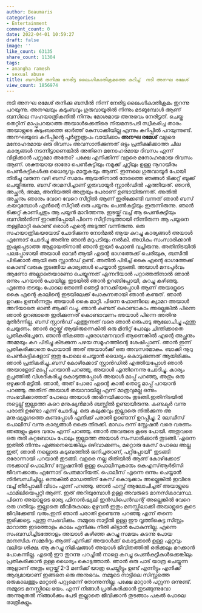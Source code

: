```yaml
---
author: Beaumaris
categories:
- Entertainment
comment_count: 0
date: 2022-04-01 10:59:27
draft: false
image: ''
like_count: 63135
share_count: 11304
tags:
- anangha ramesh
- sexual abuse
title: ബസിൽ തനിക്കു നേരിട്ട ലൈംഗികാതിക്രമത്തെ കുറിച്ച്  നടി അനഘ രമേശ്
view_count: 1856974
---
```


നടി അനഘ രമേശ് തനിക്കു ബസിൽ നിന്ന് നേരിട്ട ലൈംഗികാതിക്രമം തുറന്നു പറയുന്നു. അനഘയും കുടുംബവും ഗുരുവായൂരിൽ നിന്നും മടങുമ്പോൾ ആണ് ബസിലെ സഹയാത്രികനിൽ നിന്നും മോശമായ അനുഭവം നേരിട്ടത്. ചെയ്ത തെറ്റിന് മാപ്പുപറയാത്ത അയാൾക്കെതിരെ നിയമനടപടി സ്വീകരിച്ച താരം അയാളുടെ കുടുംബത്തെ ഓർത്ത് കേസാക്കിയില്ല എന്നും കുറിപ്പിൽ പറയുന്നുണ്ട്. അനഘയുടെ കുറിപ്പിന്റെ പൂർണ്ണരൂപം വായിക്കാം **അനഘ രമേശ്** വളരെ മനോഹരമായ ഒരു ദിവസം അവസാനിക്കുന്നത് ഒട്ടും പ്രതീക്ഷിക്കാത്ത ചില കാര്യങ്ങൾ നടന്നിട്ടാണെങ്കിൽ അതിനെ മനോഹരമായ ദിവസം എന്ന് വിളിക്കാൻ പറ്റുമോ അതോ? പക്ഷേ എനിക്കിന്ന് വളരെ മനോഹരമായ ദിവസം ആണ്. ശക്തയായ ഓരോ പെൺകുട്ടിയും നമുക്ക് ചുറ്റിലും ഉള്ള നൂറായിരം പെൺകുട്ടികൾക്കു ധൈര്യവും മാതൃകയും ആണ്. ഇന്നലെ ഗുരുവായൂർ പോയി തിരിച്ചു വരുന്ന വഴി ബസ് സമരം ആയതിനാൽ നേരത്തെ ഞങ്ങൾ ടിക്കറ്റ് ബുക്ക്‌ ചെയ്തിരുന്നു. ബസ് താമസിച്ചാണ് ഗുരുവായൂർ സ്റ്റാൻഡിൽ എത്തിയത്. ഞാൻ, അച്ഛൻ, അമ്മ, അനിയത്തി അത്രയും പേരാണ് ഉണ്ടായിരുന്നത്. അതിൽ അച്ഛനും ഞാനും വേറെ വേറെ സീറ്റിൽ ആണ് ഇരിക്കേണ്ടി വന്നത് ഞാൻ ബസ് കയറുമ്പോൾ എൻന്റെ സീറ്റിൽ ഒരു പയ്യനും പെൺകുട്ടിയും ഇരുന്നിരുന്നു. ഞാൻ ടിക്കറ്റ് കാണിച്ചതും ആ പയ്യൻ മാറിത്തന്നു. ഇടയ്ക്ക് വച്ച് ആ പെൺകുട്ടിയും ബസിൽനിന്ന് ഇറങ്ങിപ്പോയി പിന്നെ സീറ്റിനടുത്തായി നിന്നിരുന്ന ആ പയ്യനെ തള്ളിമാറ്റി കൊണ്ട് ഒരാൾ എന്റെ അടുത്ത് വന്നിരുന്നു. ഒരു സഹയാത്രികയയോട് ചോദിക്കുന്ന നോർമൽ ആയ കുറച്ചു കാര്യങ്ങൾ അയാൾ എന്നോട് ചോദിച്ചു അതിനു ഞാൻ മറുപടിയും നൽകി. അധികം സംസാരിക്കാൻ ഇഷ്ടപ്പെടാത്ത ആളായതിനാൽ ഞാൻ ഇയർ ഫോൺ വച്ചിരുന്നു. അതിനിടയിൽ പലപ്പോഴായി അയാൾ ഓവർ ആയി എന്റെ ഭാഗത്തേക്ക് ചെരിയുക, ബസിൽ പിടിക്കാൻ ആയി ഒരു സ്റ്റാൻഡ് ഉണ്ട്. അതിൽ പിടിച്ച് കൈ എന്റെ ഭാഗത്തേക്ക്‌ കൊണ്ട് വരുക തുടങ്ങിയ കാര്യങ്ങൾ ചെയ്യാൻ തുടങ്ങി. അയാൾ മനഃപൂർവം ആണോ അല്ലാതെയാണോ ചെയ്യുന്നത് എന്നറിയാൻ പറ്റാത്തതിനാൽ ഞാൻ ഒന്നും പറയാൻ പോയില്ല. ഇടയിൽ ഞാൻ ഉറങ്ങിപ്പോയി, കുറച്ചു കഴിഞ്ഞു. എന്തോ തടയും പോലെ തോന്നി ഞെട്ടി നോക്കിയപ്പോൾ ആണ് അയാളുടെ കൈ എന്റെ കാലിന്റെ ഇടയിലേക്ക് പോകുന്നതായി ഞാൻ കണ്ടത്. ഞാൻ ഉറക്കം ഉണർന്നതും അയാൾ കൈ മാറ്റി. പിന്നെ ഫോണിലെ ക്യാമറ അയാൾ അറിയാതെ ഓൺ ആക്കി വച്ചു. ഞാൻ കണ്ടത് കൊണ്ടാകാം അല്ലെങ്കിൽ പിന്നെ ഞാൻ ഉറങ്ങാതെ ഇരിക്കുന്നത് കൊണ്ടാവണം അയാൾ പിന്നെ അതിനു മുതിർന്നില്ല. ബസ് സ്റ്റാൻഡ് എത്തുന്നത് വരെ ഞാൻ ഒരുപാടു ആലോചിച്ചു എന്തു ചെയ്യണം. ഞാൻ ഒറ്റയ്ക്ക് ആയിരുന്നെകിൽ ഒരു മിനിറ്റ് പോലും ചിന്തിക്കാതെ പ്രതികരിച്ചേനേ. ഞാൻ തികഞ്ഞ പുരോഗമനവാദി ആണെങ്കിൽ എന്റെ അച്ഛനും അമ്മയും കറ പിടിച്ചു കിടക്കുന്ന പഴയ സമൂഹത്തിന്റെ ശേഷിപ്പാണ്. ഞാൻ ഇന്ന് പ്രതികരിക്കാതെ പോയാൽ അത് അയാൾക്ക് ഒരു അവസരമാകും. ബാക്കി നൂറു പെൺകുട്ടികളോട് ഇതു പോലെ ചെയ്യാൻ ധൈര്യം കൊടുക്കുന്നത് ആയിരിക്കും. ഞാൻ പ്രതികരിച്ചു..ബസ് കോഴിക്കോട് സ്റ്റാൻഡിൽ എത്തിയപ്പോൾ ഞാൻ അയാളോട് മാപ്പ് പറയാൻ പറഞ്ഞു, അയാൾ എന്തിനെന്നു ചോദിച്ചു. കാര്യം ഉച്ചത്തിൽ വിശദീകരിച്ചു കൊടുത്തപ്പോൾ അയാൾ മാപ്പ് പറഞ്ഞു, അതും ഒരു ഒഴുക്കൻ മട്ടിൽ. ഞാൻ, അത് പോരാ എന്റെ കാൽ തൊട്ടു മാപ്പ് പറയാൻ പറഞ്ഞു. അതിന് അയാൾ തയാറായില്ല എന്ന് മാത്രവുമല്ല ഒന്നും സംഭവിക്കാത്തത് പോലെ അയാൾ അഭിനയിക്കാനും തുടങ്ങി.ഇതിനിടയിൽ നട്ടെല്ല് ഇല്ലാത്ത കുറെ മനുഷ്യൻമാർ ബസ്സിൽ ഉണ്ടായിരുന്നു. കണ്ടക്ടർ വന്നു പരാതി ഉണ്ടോ എന്ന് ചോദിച്ചു. ഒരു കുലുക്കവും ഇല്ലാതെ നിൽക്കുന്ന അ മനുഷ്യമൃഗത്തെ കണ്ടപ്പോൾ എനിക്ക് പരാതി ഉണ്ടെന്ന് ഉറപ്പിച്ചു. 2 ലേഡീസ് പൊലീസ് വന്നു കാര്യങ്ങൾ ഒക്കെ തിരക്കി. മാഡം ഒന്ന് സ്റ്റേഷൻ വരെ വരണം ഞങ്ങളും കൂടെ വരാം എന്ന് പറഞ്ഞു. ഞാൻ അവരുടെ കൂടെ പോയി. അതുവരെ ഒരു തരി കുറ്റബോധം പോലും ഇല്ലാത്ത അയാൾ സംസാരിക്കാൻ തുടങ്ങി.‘എന്നെ ഇതിൽ നിന്നും എങ്ങനെയെങ്കിലും ഒഴിവാക്കണം, മറ്റൊരു കേസ് പോലെ അല്ല ഇത്, ഞാൻ നല്ലൊരു കുടുബത്തിൽ ജനിച്ചതാണ്, പറ്റിപ്പോയി" തുടങ്ങി ഒരോന്നായി പറയാൻ തുടങ്ങി. വളരെ നല്ല രീതിയിൽ ആണ് കോഴിക്കോട് നടക്കാവ് പൊലീസ് സ്റ്റേഷനിൽ‍ ഉള്ള പൊലീസുകാരും കെഎസ്ആർടിസി ജീവനക്കാരും എന്നോട് പെരുമാറിയത്. പൊലീസ് എന്നെ ഒന്നും ചെയ്യാൻ നിർബന്ധിച്ചില്ല. ഒന്നുകിൽ മാഡത്തിന് കേസ് കൊടുക്കാം അല്ലെങ്കിൽ ഇവിടെ വച്ച് തീർപ്പാക്കി വിടാം എന്ന് പറഞ്ഞു. ഞാൻ ഫസ്റ്റ് ആലോചിച്ചത് അയാളുടെ ഫാമിലിയെപ്പറ്റി ആണ്. ഇത് അറിയുമ്പോൾ ഉള്ള അവരുടെ മാനസികാവസ്ഥ. പിന്നെ അയാളുടെ ഭാര്യ ഫിനാൻഷ്യലി ഇൻഡിപെൻഡന്റ് അല്ലെങ്കിൽ വേറെ ഒരു ഗതിയും ഇല്ലാതെ ജീവിതകാലം മുഴുവൻ ഇതും മനസ്സിലാക്കി അയാളുടെ കൂടെ ജീവിക്കേണ്ടി വരും.ഇനി ഞാൻ പരാതി ഉണ്ടെന്നു പറഞ്ഞു എന്ന് തന്നെ ഇരിക്കട്ടെ. എന്തു സംഭവിക്കും. നമ്മുടെ നാട്ടിൽ ഉള്ള ഈ വൃത്തികെട്ട സിസ്റ്റം മാറാത്ത ഇടത്തോളം കാലം എനിക്കും നീതി കിട്ടാൻ പോകുന്നില്ല. എന്നെ സംബന്ധിച്ചിടത്തോളം അയാൾ കഴിഞ്ഞ കുറച്ചു സമയം കടന്നു പോയ മാനസിക സമ്മർദ്ദം ആണ് എനിക്ക് അയാൾക്ക് കൊടുക്കാൻ ഉള്ള ഏറ്റവും വലിയ ശിക്ഷ. ആ കുറച്ചു നിമിഷങ്ങൾ അയാൾ ജീവിതത്തിൽ ഒരിക്കലും മറക്കാൻ പോകുന്നില്ല. എന്റെ ഈ തുറന്നു പറച്ചിൽ നാളെ കുറച്ചു പെൺകുട്ടികൾക്കെങ്കിലും പ്രതികരിക്കാൻ ഉള്ള ധൈര്യം കൊടുത്താൽ. ഞാൻ ഒരു പാട് യാത്ര ചെയ്യുന്ന ആളാണ് അതും ഒറ്റയ്ക്ക് 2-3 മണിക്ക് യാത്ര ചെയ്തിട്ടും ഉണ്ട് എന്നിട്ടും എനിക്ക് ആദ്യമായാണ് ഇങ്ങനെ ഒരു അനുഭവം. നമ്മുടെ നാട്ടിലെ സിസ്റ്റത്തെ ഒരുകാലത്തും മാറ്റാൻ പറ്റുമെന്ന് തോന്നുന്നില്ല. പക്ഷേ മാറ്റാൻ പറ്റുന്ന ഒന്നുണ്ട്. നമ്മുടെ മനസ്സിലെ ഭയം. എന്ന് നിങ്ങൾ പ്രതികരിക്കാൻ തുടങ്ങുന്നുവോ അന്നുമുതൽ നിങ്ങൾക്കും പേടി ഇല്ലാതെ ജീവിക്കാൻ തുടങ്ങാം പകൽ പോലെ രാത്രികളും.